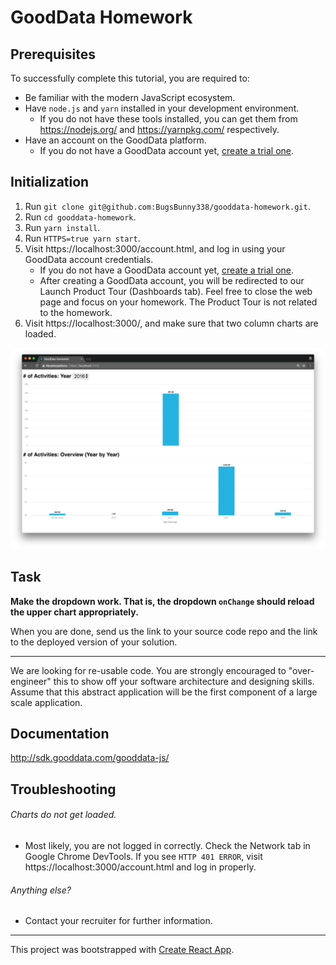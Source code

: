 # GoodData Homework

## Prerequisites

To successfully complete this tutorial, you are required to:

* Be familiar with the modern JavaScript ecosystem.
* Have `node.js` and `yarn` installed in your development environment.
  * If you do not have these tools installed, you can get them from https://nodejs.org/ and https://yarnpkg.com/ respectively.
* Have an account on the GoodData platform.
  * If you do not have a GoodData account yet, [create a trial one](https://secure.gooddata.com/account.html?lastUrl=%252F#/registration/projectTemplate/urn%253Agooddata%253AOnboardingProductTour).

## Initialization

1. Run `git clone git@github.com:BugsBunny338/gooddata-homework.git`.
2. Run `cd gooddata-homework`.
3. Run `yarn install`.
4. Run `HTTPS=true yarn start`.
5. Visit https://localhost:3000/account.html, and log in using your GoodData account credentials.
   - If you do not have a GoodData account yet, [create a trial one](https://secure.gooddata.com/account.html?lastUrl=%252F#/registration/projectTemplate/urn%253Agooddata%253AOnboardingProductTour).
   - After creating a GoodData account, you will be redirected to our Launch Product Tour (Dashboards tab). Feel free to close the web page and focus on your homework. The Product Tour is not related to the homework.
6. Visit https://localhost:3000/, and make sure that two column charts are loaded.

![Screenshot after initialization](https://github.com/BugsBunny338/gooddata-homework/blob/master/public/screen.png "Initialization Screenshot")

## Task

__Make the dropdown work. That is, the dropdown `onChange` should reload the upper chart appropriately.__

When you are done, send us the link to your source code repo and the link to the deployed version of your solution.

---

We are looking for re-usable code. You are strongly encouraged to "over-engineer" this to show off your software architecture and designing skills. Assume that this abstract application will be the first component of a large scale application.

## Documentation

http://sdk.gooddata.com/gooddata-js/

## Troubleshooting

###### Charts do not get loaded.
  * Most likely, you are not logged in correctly. Check the Network tab in Google Chrome DevTools. If you see `HTTP 401 ERROR`, visit https://localhost:3000/account.html and log in properly.

###### Anything else?
* Contact your recruiter for further information.

---

This project was bootstrapped with [Create React App](https://github.com/facebookincubator/create-react-app).
